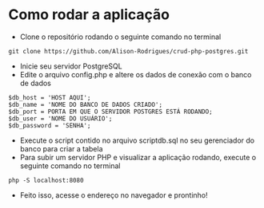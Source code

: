 # Como rodar a aplicação

* Clone o repositório rodando o seguinte comando no terminal
~~~
git clone https://github.com/Alison-Rodrigues/crud-php-postgres.git
~~~
* Inicie seu servidor PostgreSQL
* Edite o arquivo config.php e altere os dados de conexão com o banco de dados
~~~~
$db_host = 'HOST AQUI';
$db_name = 'NOME DO BANCO DE DADOS CRIADO';
$db_port = PORTA EM QUE O SERVIDOR POSTGRES ESTÁ RODANDO;
$db_user = 'NOME DO USUÁRIO';
$db_password = 'SENHA';
~~~~
* Execute o script contido no arquivo scriptdb.sql no seu gerenciador do banco para criar a tabela
* Para subir um servidor PHP e visualizar a aplicação rodando, execute o seguinte comando no terminal
~~~~
php -S localhost:8080
~~~~
* Feito isso, acesse o endereço no navegador e prontinho!
